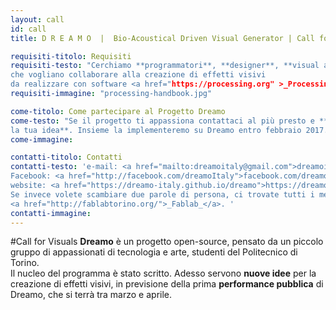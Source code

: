 ```yaml
---
layout: call
id: call
title: D R E A M O  |  Bio-Acoustical Driven Visual Generator | Call for Visuals

requisiti-titolo: Requisiti
requisiti-testo: "Cerchiamo **programmatori**, **designer**, **visual artists** o **appassionati**
che vogliano collaborare alla creazione di effetti visivi
da realizzare con software <a href="https://processing.org" >_Processing_</a> (Java)."
requisiti-immagine: "processing-handbook.jpg"

come-titolo: Come partecipare al Progetto Dreamo
come-testo: "Se il progetto ti appassiona contattaci al più presto e **proponi
la tua idea**. Insieme la implementeremo su Dreamo entro febbraio 2017. "
come-immagine:

contatti-titolo: Contatti
contatti-testo: 'e-mail: <a href="mailto:dreamoitaly@gmail.com">dreamoitaly@gmail.com</a><br>
Facebook: <a href="http://facebook.com/dreamoItaly">facebook.com/dreamoItaly</a><br>
website: <a href="https://dreamo-italy.github.io/dreamo">https://dreamo-italy.github.io/dreamo</a><br>
Se invece volete scambiare due parole di persona, ci trovate tutti i mercoledì pomeriggio al
<a href="http://fablabtorino.org/">_Fablab_</a>. '
contatti-immagine:  
---
```


#Call for Visuals
**Dreamo** è un progetto open-source, pensato da un piccolo gruppo di appassionati di tecnologia e arte,
studenti del Politecnico di Torino.
<br/> Il nucleo del programma è stato scritto. Adesso servono **nuove idee** per
la creazione di effetti visivi, in previsione della prima **performance pubblica** di Dreamo,
che si terrà tra marzo e aprile.
